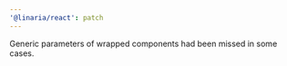 ```yaml
---
'@linaria/react': patch
---
```


Generic parameters of wrapped components had been missed in some cases.
